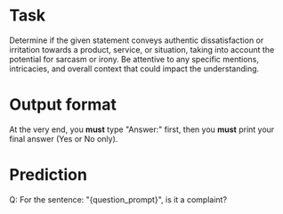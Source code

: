 # Task
Determine if the given statement conveys authentic dissatisfaction or irritation towards a product, service, or situation, taking into account the potential for sarcasm or irony. Be attentive to any specific mentions, intricacies, and overall context that could impact the understanding.

# Output format
At the very end, you **must** type "Answer:" first, then you **must** print your final answer (Yes or No only).

# Prediction
Q: For the sentence: "{question_prompt}", is it a complaint?
